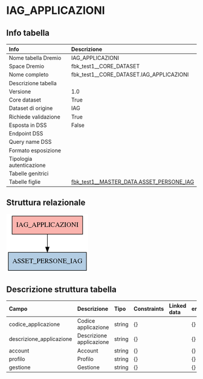# IAG_APPLICAZIONI

## Info tabella

| Info                     | Descrizione                                                                                       |
|:-------------------------|:--------------------------------------------------------------------------------------------------|
| Nome tabella Dremio      | IAG_APPLICAZIONI                                                                                  |
| Space Dremio             | fbk_test1__CORE_DATASET                                                                           |
| Nome completo            | fbk_test1__CORE_DATASET.IAG_APPLICAZIONI                                                          |
| Descrizione tabella      |                                                                                                   |
| Versione                 | 1.0                                                                                               |
| Core dataset             | True                                                                                              |
| Dataset di origine       | IAG                                                                                               |
| Richiede validazione     | True                                                                                              |
| Esposta in DSS           | False                                                                                             |
| Endpoint DSS             |                                                                                                   |
| Query name DSS           |                                                                                                   |
| Formato esposizione      |                                                                                                   |
| Tipologia autenticazione |                                                                                                   |
| Tabelle genitrici        |                                                                                                   |
| Tabelle figlie           | [fbk_test1__MASTER_DATA.ASSET_PERSONE_IAG](/fbk_test1__MASTER_DATA/ASSET_PERSONE_IAG/markdown.md) |

## Struttura relazionale

![IAG_APPLICAZIONI](./graph_png.png)

## Descrizione struttura tabella

| Campo                    | Descrizione              | Tipo   | Constraints   | Linked data   | errors   |
|:-------------------------|:-------------------------|:-------|:--------------|:--------------|:---------|
| codice_applicazione      | Codice applicazione      | string | {}            |               | {}       |
| descrizione_applicazione | Descrizione applicazione | string | {}            |               | {}       |
| account                  | Account                  | string | {}            |               | {}       |
| profilo                  | Profilo                  | string | {}            |               | {}       |
| gestione                 | Gestione                 | string | {}            |               | {}       |
